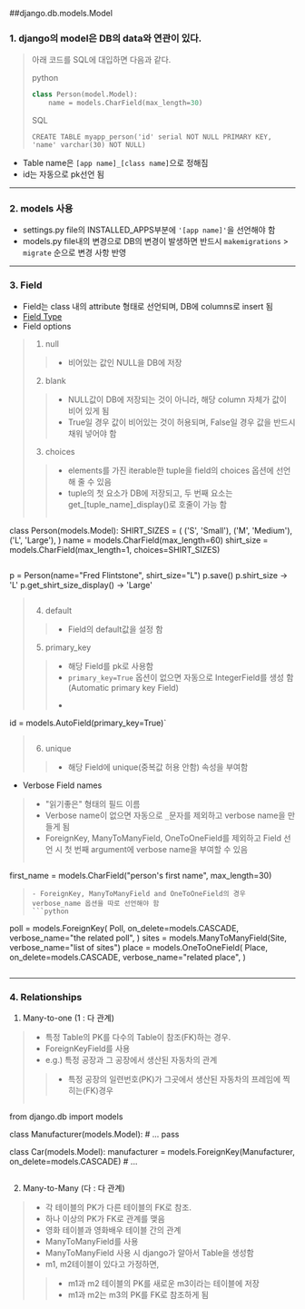 ##django.db.models.Model

### 1. django의 model은 DB의 data와 연관이 있다.
> 아래 코드를 SQL에 대입하면 다음과 같다.
>
> python
> ```python
> class Person(model.Model):
>     name = models.CharField(max_length=30)
> ```
>
> SQL
> ``` 
> CREATE TABLE myapp_person('id' serial NOT NULL PRIMARY KEY, 'name' varchar(30) NOT NULL)
>```

- Table name은 ```[app name]_[class name]```으로 정해짐
- id는 자동으로 pk선언 됨
 
---
 
### 2. models 사용

- settings.py file의 INSTALLED_APPS부분에 ```'[app name]'```을 선언해야 함
- models.py  file내의 변경으로 DB의 변경이 발생하면 반드시 ```makemigrations``` > ```migrate``` 순으로 변경 사항 반영

---

### 3. Field

-  Field는 class 내의 attribute 형태로 선언되며, DB에 columns로 insert 됨
- [Field Type](https://github.com/Stardustrain/w_keuntaek_han/blob/master/Class/week4/django_model_field.md)
- Field options

> 1. null
>> - 비어있는 값인 NULL을 DB에 저장
>
> 2. blank
>> - NULL값이 DB에 저장되는 것이 아니라, 해당 column 자체가 값이 비어 있게 됨
>> - True일 경우 값이 비어있는 것이 허용되며, False일 경우 값을 반드시 채워 넣어야 함
>
> 3. choices
>> - elements를 가진 iterable한 tuple을 field의 choices 옵션에 선언 해 줄 수 있음
>> - tuple의 첫 요소가 DB에 저장되고, 두 번째 요소는 get_[tuple_name]_display()로 호줄이 가능 함
>> ```python
class Person(models.Model):
    SHIRT_SIZES = (
        ('S', 'Small'),
        ('M', 'Medium'),
        ('L', 'Large'),
    )
    name = models.CharField(max_length=60)
    shirt_size = models.CharField(max_length=1, choices=SHIRT_SIZES)
>> ```
>> ```
p = Person(name="Fred Flintstone", shirt_size="L")
p.save()
p.shirt_size
-> 'L'
p.get_shirt_size_display()
-> 'Large'
>> ```
>
> 4. default
>> - Field의 default값을 설정 함
> 
> 5. primary_key
>>  - 해당 Field를 pk로 사용함
>> - `primary_key=True` 옵션이 없으면 자동으로 IntegerField를 생성 함(Automatic primary key Field)
>> - ```python
id = models.AutoField(primary_key=True)`
>> ```
>
> 6. unique
>> - 해당 Field에 unique(중복값 허용 안함) 속성을 부여함

- Verbose Field names

> - "읽기좋은" 형태의 필드 이름
> - Verbose name이 없으면 자동으로 `_`문자를 제외하고 verbose name을 만들게 됨
> - ForeignKey, ManyToManyField, OneToOneField를 제외하고 Field 선언 시 첫 번째 argument에 verbose name을 부여할 수 있음
> ```python
first_name = models.CharField("person's first name", max_length=30)
>```
> - ForeignKey, ManyToManyField and OneToOneField의 경우 verbose_name 옵션을 따로 선언해야 함
> ```python
poll = models.ForeignKey(
    Poll,
    on_delete=models.CASCADE,
    verbose_name="the related poll",
)
sites = models.ManyToManyField(Site, verbose_name="list of sites")
place = models.OneToOneField(
    Place,
    on_delete=models.CASCADE,
    verbose_name="related place",
)
>```

---

### 4. Relationships

1. Many-to-one (1 : 다 관계)
>- 특정 Table의 PK를 다수의 Table이 참조(FK)하는 경우.
>- ForeignKeyField를 사용
>- e.g.) 특정 공장과 그 공장에서 생산된 자동차의 관계
>>- 특정 공장의 일련번호(PK)가 그곳에서 생산된 자동차의 프레임에 찍히는(FK)경우
>```python
from django.db import models

class Manufacturer(models.Model):
    # ...
    pass

class Car(models.Model):
    manufacturer = models.ForeignKey(Manufacturer, on_delete=models.CASCADE)
    # ...
>```
>
2. Many-to-Many (다 : 다 관계)
>- 각 테이블의 PK가 다른 테이블의 FK로 참조. 
>- 하나 이상의 PK가 FK로 관계를 맺음
>- 영화 테이블과 영화배우 테이블 간의 관계
>- ManyToManyField를 사용 
>- ManyToManyField 사용 시 django가 알아서 Table을 생성함
>- m1, m2테이블이 있다고 가정하면, 
>>- m1과 m2 테이블의 PK를 새로운 m3이라는 테이블에 저장
>>- m1과 m2는 m3의 PK를 FK로 참조하게 됨
>
>
